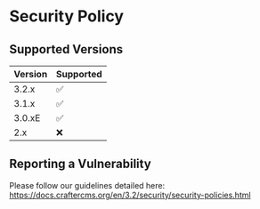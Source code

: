 # Security Policy

## Supported Versions

| Version | Supported          |
| ------- | ------------------ |
| 3.2.x   | :white_check_mark: |
| 3.1.x   | :white_check_mark: |
| 3.0.xE  | :white_check_mark: |
| 2.x     | :x:                |

## Reporting a Vulnerability

Please follow our guidelines detailed here: https://docs.craftercms.org/en/3.2/security/security-policies.html
